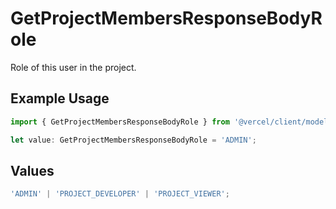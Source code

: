 # GetProjectMembersResponseBodyRole

Role of this user in the project.

## Example Usage

```typescript
import { GetProjectMembersResponseBodyRole } from '@vercel/client/models/operations';

let value: GetProjectMembersResponseBodyRole = 'ADMIN';
```

## Values

```typescript
'ADMIN' | 'PROJECT_DEVELOPER' | 'PROJECT_VIEWER';
```
